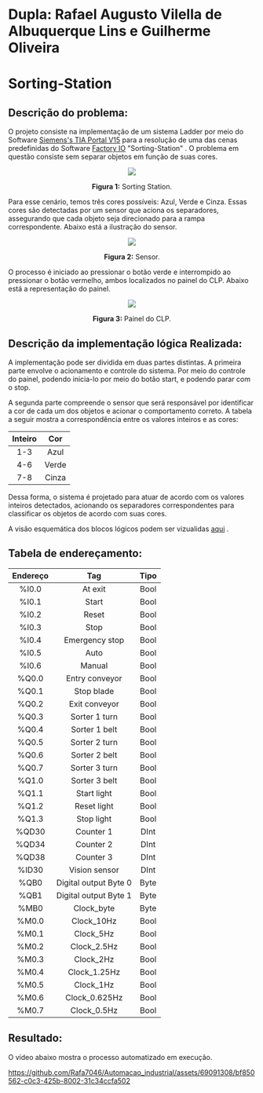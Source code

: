 # Dupla: Rafael Augusto Vilella de Albuquerque Lins e Guilherme Oliveira

# Sorting-Station

## Descrição do problema:

O projeto consiste na implementação de um sistema Ladder por meio do Software [Siemens's TIA Portal V15](https://support.industry.siemens.com/cs/document/109745155/simatic-step-7-including-plcsim-v13-sp2-trial-download?dti=0&lc=en-WW) para a resolução de uma das cenas predefinidas do Software [Factory IO](https://factoryio.com/) "Sorting-Station" . O problema em questão consiste sem separar objetos em função de suas cores.

<p align="center">
<img src=https://github.com/Rafa7046/Automacao_industrial/assets/69091308/80f02c6c-f0d0-407a-9674-781f004e0b14>
</p>

<p align="center"> 
<b>Figura 1:</b> Sorting Station.
</p>

Para esse cenário, temos três cores possíveis: Azul, Verde e Cinza. Essas cores são detectadas por um sensor que aciona os separadores, assegurando que cada objeto seja direcionado para a rampa correspondente. Abaixo está a ilustração do sensor.

<p align="center">
<img src=https://github.com/Rafa7046/Automacao_industrial/assets/69091308/c2ca4499-8f19-46a2-bddd-e06a9c3aa612>
</p>

<p align="center"> 
<b>Figura 2:</b> Sensor.
</p>

O processo é iniciado ao pressionar o botão verde e interrompido ao pressionar o botão vermelho, ambos localizados no painel do CLP. Abaixo está a representação do painel.

<p align="center">
<img src=https://github.com/Rafa7046/Automacao_industrial/assets/69091308/7aa3e506-7ab6-4aa1-9455-2336c8287c5b>
</p>

<p align="center"> 
<b>Figura 3:</b> Painel do CLP.
</p>

## Descrição da implementação lógica Realizada:

A implementação pode ser dividida em duas partes distintas. A primeira parte envolve o acionamento e controle do sistema. Por meio do controle do painel, podendo inicia-lo por meio do botão start, e podendo parar com o stop.

A segunda parte compreende o sensor que será responsável por identificar a cor de cada um dos objetos e acionar o comportamento correto. A tabela a seguir mostra a correspondência entre os valores inteiros e as cores:

| Inteiro     | Cor |
| :--------:  | :-------:|
| 1-3           |  Azul    |
| 4-6           |  Verde   |
| 7-8           |  Cinza   |

Dessa forma, o sistema é projetado para atuar de acordo com os valores inteiros detectados, acionando os separadores correspondentes para classificar os objetos de acordo com suas cores.

A visão esquemática dos blocos lógicos podem ser vizualidas [aqui](https://github.com/Rafa7046/Automacao_industrial/files/12876538/l.pdf)
.

## Tabela de endereçamento: 

| Endereço    | Tag            | Tipo |
| :--------:  |:-------:       |:----:|
| %I0.0       | At exit        | Bool |
| %I0.1       | Start          | Bool |
| %I0.2       | Reset          | Bool |
| %I0.3       | Stop           | Bool |
| %I0.4       | Emergency stop | Bool |
| %I0.5       | Auto           | Bool |
| %I0.6       | Manual         | Bool |
| %Q0.0       | Entry conveyor | Bool |
| %Q0.1       | Stop blade     | Bool |
| %Q0.2       | Exit conveyor  | Bool |
| %Q0.3       | Sorter 1 turn  | Bool |
| %Q0.4       | Sorter 1 belt  | Bool |
| %Q0.5       | Sorter 2 turn  | Bool |
| %Q0.6       | Sorter 2 belt  | Bool |
| %Q0.7       | Sorter 3 turn  | Bool |
| %Q1.0       | Sorter 3 belt  | Bool |
| %Q1.1       | Start light    | Bool |
| %Q1.2       | Reset light    | Bool |
| %Q1.3       | Stop light     | Bool |
| %QD30       | Counter 1      | DInt |
| %QD34       | Counter 2      | DInt |
| %QD38       | Counter 3      | DInt |
| %ID30       | Vision sensor  | DInt |
| %QB0        | Digital output Byte 0 | Byte |
| %QB1        | Digital output Byte 1 | Byte |
| %MB0        | Clock_byte     | Byte |
| %M0.0       | Clock_10Hz     | Bool |
| %M0.1       | Clock_5Hz      | Bool |
| %M0.2       | Clock_2.5Hz    | Bool |
| %M0.3       | Clock_2Hz      | Bool |
| %M0.4       | Clock_1.25Hz   | Bool |
| %M0.5       | Clock_1Hz      | Bool |
| %M0.6       | Clock_0.625Hz  | Bool |
| %M0.7       | Clock_0.5Hz    | Bool |

## Resultado:

O vídeo abaixo mostra o processo automatizado em execução.

https://github.com/Rafa7046/Automacao_industrial/assets/69091308/bf850562-c0c3-425b-8002-31c34ccfa502
